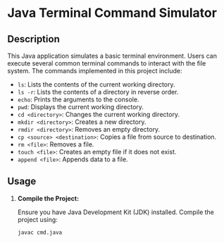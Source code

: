 # Java Terminal Command Simulator

## Description

This Java application simulates a basic terminal environment. Users can execute several common terminal commands to interact with the file system. The commands implemented in this project include:

- `ls`: Lists the contents of the current working directory.
- `ls -r`: Lists the contents of a directory in reverse order.
- `echo`: Prints the arguments to the console.
- `pwd`: Displays the current working directory.
- `cd <directory>`: Changes the current working directory.
- `mkdir <directory>`: Creates a new directory.
- `rmdir <directory>`: Removes an empty directory.
- `cp <source> <destination>`: Copies a file from source to destination.
- `rm <file>`: Removes a file.
- `touch <file>`: Creates an empty file if it does not exist.
- `append <file>`: Appends data to a file.

## Usage

1. **Compile the Project:**

   Ensure you have Java Development Kit (JDK) installed. Compile the project using:
   ```bash
   javac cmd.java
